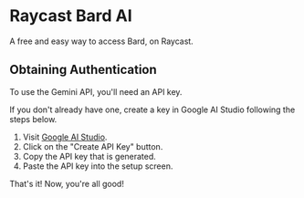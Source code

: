 # Raycast Bard AI
A free and easy way to access Bard, on Raycast.

## Obtaining Authentication
To use the Gemini API, you'll need an API key.

If you don't already have one, create a key in Google AI Studio following the steps below.

1. Visit [Google AI Studio](https://makersuite.google.com/app/apikey).
2. Click on the "Create API Key" button.
3. Copy the API key that is generated.
4. Paste the API key into the setup screen.

That's it! Now, you're all good!
